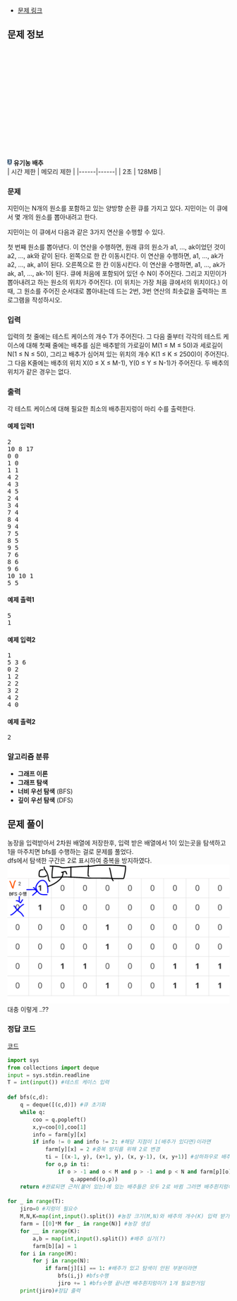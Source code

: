 * [문제 링크](https://www.acmicpc.net/problem/1021)

## 문제 정보
<img src="/백준/image/8.svg" width="2%" height="6%" alt="실버3" style="margin-top: 50%;"></img> **유기농 배추** <br>
| 시간 제한 | 메모리 제한 |
|------|------|
| 2초 | 128MB |

### 문제
지민이는 N개의 원소를 포함하고 있는 양방향 순환 큐를 가지고 있다. 지민이는 이 큐에서 몇 개의 원소를 뽑아내려고 한다.

지민이는 이 큐에서 다음과 같은 3가지 연산을 수행할 수 있다.

첫 번째 원소를 뽑아낸다. 이 연산을 수행하면, 원래 큐의 원소가 a1, ..., ak이었던 것이 a2, ..., ak와 같이 된다.
왼쪽으로 한 칸 이동시킨다. 이 연산을 수행하면, a1, ..., ak가 a2, ..., ak, a1이 된다.
오른쪽으로 한 칸 이동시킨다. 이 연산을 수행하면, a1, ..., ak가 ak, a1, ..., ak-1이 된다.
큐에 처음에 포함되어 있던 수 N이 주어진다. 그리고 지민이가 뽑아내려고 하는 원소의 위치가 주어진다. (이 위치는 가장 처음 큐에서의 위치이다.) 이때, 그 원소를 주어진 순서대로 뽑아내는데 드는 2번, 3번 연산의 최솟값을 출력하는 프로그램을 작성하시오.

### 입력
입력의 첫 줄에는 테스트 케이스의 개수 T가 주어진다. 그 다음 줄부터 각각의 테스트 케이스에 대해 첫째 줄에는 배추를 심은 배추밭의 가로길이 M(1 ≤ M ≤ 50)과 세로길이 N(1 ≤ N ≤ 50), 그리고 배추가 심어져 있는 위치의 개수 K(1 ≤ K ≤ 2500)이 주어진다. 그 다음 K줄에는 배추의 위치 X(0 ≤ X ≤ M-1), Y(0 ≤ Y ≤ N-1)가 주어진다. 두 배추의 위치가 같은 경우는 없다.

### 출력
각 테스트 케이스에 대해 필요한 최소의 배추흰지렁이 마리 수를 출력한다.

#### 예제 입력1
<pre>
2
10 8 17
0 0
1 0
1 1
4 2
4 3
4 5
2 4
3 4
7 4
8 4
9 4
7 5
8 5
9 5
7 6
8 6
9 6
10 10 1
5 5
</pre>
#### 예제 출력1
<pre>
5
1
</pre>

#### 예제 입력2
<pre>
1
5 3 6
0 2
1 2
2 2
3 2
4 2
4 0
</pre>


#### 예제 출력2
<pre>
2
</pre>

### 알고리즘 분류
- **그래프 이론** <br>
- **그래프 탐색** <br>
- **너비 우선 탐색**  (BFS) <br>
- **깊이 우선 탐색**  (DFS) 

## 문제 풀이
농장을 입력받아서 2차원 배열에 저장한후, 입력 받은 배열에서 1이 있는곳을 탐색하고 1을 마주치면 bfs를 수행하는 걸로 문제를 풀었다. <br>
dfs에서 탐색한 구간은 2로 표시하여 중복을 방지하였다.<br>
<img src="/백준/1000~10000/1012 유기농 배추/d2.png" alt="대충 설명 그림"></img><br>
대충 이렇게 ..??

### 정답 코드
[코드](https://github.com/hafskjfha/Problem_Solve/blob/main/%EB%B0%B1%EC%A4%80/1000~10000/1012%20%EC%9C%A0%EA%B8%B0%EB%86%8D%20%EB%B0%B0%EC%B6%94/code.py)
```python
import sys
from collections import deque
input = sys.stdin.readline
T = int(input()) #테스트 케이스 입력

def bfs(c,d):
	q = deque([(c,d)]) #큐 초기화
	while q:
		coo = q.popleft()
		x,y=coo[0],coo[1] 
		info = farm[y][x] 
		if info != 0 and info != 2: #해당 지점이 1(배추가 있다면)이라면 
			farm[y][x] = 2 #중복 방지를 위해 2로 변경
			ti = [(x-1, y), (x+1, y), (x, y-1), (x, y+1)] #상하좌우로 배추가 있는 부분 탐색을 위한 좌표 저장
			for o,p in ti:
				if o > -1 and o < M and p > -1 and p < N and farm[p][o] == 1: #주어진 농장 범위를 안 벗어나고 1이라면 큐에 추가
					q.append((o,p))
	return #완료되면 근처(붙어 있는)에 있는 배추들은 모두 2로 바뀜 그러면 배추흰지렁이 1개가 필요한 부분..?? 이라고 할수 있다. 

for _ in range(T):
	jiro=0 #지렁이 필요수
	M,N,K=map(int,input().split()) #농장 크기(M,N)와 배추의 개수(K) 입력 받기
	farm = [[0]*M for _ in range(N)] #농장 생성
	for __ in range(K):
		a,b = map(int,input().split()) #배추 심기(?)
		farm[b][a] = 1
	for i in range(M):
		for j in range(N):
			if farm[j][i] == 1: #배추가 있고 탐색이 안된 부분이라면
				bfs(i,j) #bfs수행
				jiro += 1 #bfs수행 끝나면 배추흰지렁이가 1개 필요한거임
	print(jiro)#정답 출력
		
	

```
